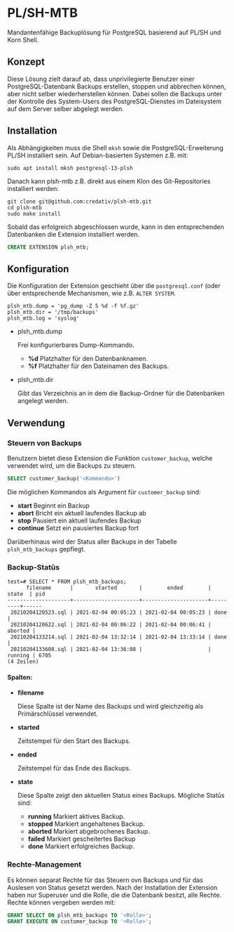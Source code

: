 # PL/SH-MTB

Mandantenfähige Backuplösung für PostgreSQL basierend auf PL/SH und Korn Shell.

## Konzept
Diese Lösung zielt darauf ab,
dass unprivilegierte Benutzer einer PostgreSQL-Datenbank Backups erstellen, stoppen und abbrechen können,
aber nicht selber wiederherstellen können. Dabei sollen die Backups unter der Kontrolle des
System-Users des PostgreSQL-Dienstes im Dateisystem auf dem Server selber abgelegt werden.

## Installation

Als Abhängigkeiten muss die Shell `mksh` sowie die PostgreSQL-Erweiterung PL/SH installiert sein.
Auf Debian-basierten Systemen z.B. mit:

```shell
sudo apt install mksh postgresql-13-plsh
```

Danach kann plsh-mtb z.B. direkt aus einem Klon des Git-Repositories installiert werden:

```shell
git clone git@github.com:credativ/plsh-mtb.git
cd plsh-mtb
sudo make install
```

Sobald das erfolgreich abgeschlossen wurde, kann in den entsprechenden Datenbanken
die Extension installiert werden.

```sql
CREATE EXTENSION plsh_mtb;
```


## Konfiguration

Die Konfiguration der Extension geschieht über die `postgresql.conf` (oder über
entsprechende Mechanismen, wie z.B. `ALTER SYSTEM`.

```plain
plsh_mtb.dump = 'pg_dump -Z 5 %d -f %f.gz'
plsh_mtb.dir = '/tmp/backups'
plsh_mtb.log = 'syslog'
```

+ plsh\_mtb.dump

    Frei konfigurierbares Dump-Kommando.
    + **%d** Platzhalter für den Datenbanknamen.
    + **%f** Platzhalter für den Dateinamen des Backups.
+ plsh\_mtb.dir

    Gibt das Verzeichnis an in dem die Backup-Ordner für die Datenbanken angelegt werden.

## Verwendung

### Steuern von Backups

Benutzern bietet diese Extension die Funktion `customer_backup`, welche verwendet wird,
um die Backups zu steuern.

```sql
SELECT customer_backup('<Kommando>')
```

Die möglichen Kommandos als Argument für `customer_backup` sind:
+ **start**
Beginnt ein Backup
+ **abort**
Bricht ein aktuell laufendes Backup ab
+ **stop**
Pausiert ein aktuell laufendes Backup
+ **continue**
Setzt ein pausiertes Backup fort

Darüberhinaus wird der Status aller Backups in der Tabelle `plsh_mtb_backups` gepflegt.

### Backup-Statūs

```
test=# SELECT * FROM plsh_mtb_backups;
      filename      |       started       |        ended        |  state  | pid
--------------------+---------------------+---------------------+---------+------
 20210204120523.sql | 2021-02-04 00:05:23 | 2021-02-04 00:05:23 | done    |
 20210204120622.sql | 2021-02-04 00:06:22 | 2021-02-04 00:06:41 | aborted |
 20210204133214.sql | 2021-02-04 13:32:14 | 2021-02-04 13:33:14 | done    |
 20210204133608.sql | 2021-02-04 13:36:08 |                     | running | 6705
(4 Zeilen)

```
#### Spalten:
+ **filename**

    Diese Spalte ist der Name des Backups und wird gleichzeitig als Primärschlüssel verwendet.

+ **started**

    Zeitstempel für den Start des Backups.

+ **ended**

    Zeitstempel für das Ende des Backups.

+ **state**
    
    Diese Spalte zeigt den aktuellen Status eines Backups.
    Mögliche Statūs sind:
    + **running**
    Markiert aktives Backup.
    + **stopped**
    Markiert angehaltenes Backup.
    + **aborted**
    Markiert abgebrochenes Backup.
    + **failed**
    Markiert gescheitertes Backup
    + **done**
    Markiert erfolgreiches Backup.

### Rechte-Management

Es können separat Rechte für das Steuern ovn Backups und für das Auslesen von Status
gesetzt werden. Nach der Installation der Extension haben nur Superuser und die Rolle,
die die Datenbank besitzt, alle Rechte. Rechte können vergeben werden mit:

```sql
GRANT SELECT ON plsh_mtb_backups TO '<Rolle>';
GRANT EXECUTE ON customer_backup TO '<Rolle>';
```
